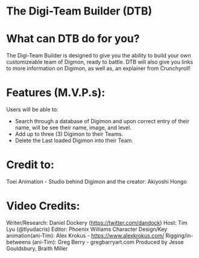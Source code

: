 # The Digi-Team Builder (DTB)

# What can DTB do for you?

The Digi-Team Builder is designed to give you the ability to build your own customizeable team of Digmon, ready to battle. DTB will also give you links to more information on Digimon, as well as, an explainer from Crunchyroll! 

# Features (M.V.P.s):
Users will be able to:
- Search through a database of Digimon and upon correct entry of their name, will be see their name, image, and level.
- Add up to three (3) Digimon to their Teams.
- Delete the Last loaded Digimon into their Team.  

# Credit to:
Toei Animation - Studio behind Digimon and the creator: Akiyoshi Hongo

# Video Credits:
Writer/Research: Daniel Dockery (https://twitter.com/dandock)
Host: Tim Lyu (@tlyudacris)
Editor: Phoenix Williams 
Character Design/Key animation(ani-Tim): Alex Krokus - https://www.alexkrokus.com/
Rigging/in-betweens (ani-Tim): Greg Berry - gregbarryart.com 
Produced by Jesse Gouldsbury, Braith Miller